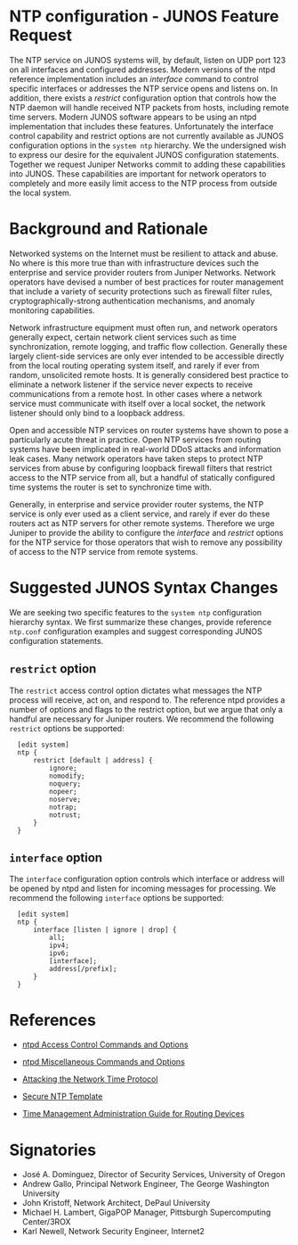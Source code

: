 NTP configuration - JUNOS Feature Request
=========================================

The NTP service on JUNOS systems will, by default, listen on UDP port
123 on all interfaces and configured addresses.  Modern versions of the
ntpd reference implementation includes an *interface* command to control
specific interfaces or addresses the NTP service opens and listens on.
In addition, there exists a *restrict* configuration option that
controls how the NTP daemon will handle received NTP packets from hosts,
including remote time servers.  Modern JUNOS software appears to be
using an ntpd implementation that includes these features.
Unfortunately the interface control capability and restrict options are
not currently available as JUNOS configuration options in the `system
ntp` hierarchy.  We the undersigned wish to express our desire for the
equivalent JUNOS configuration statements.  Together we request Juniper
Networks commit to adding these capabilities into JUNOS.  These
capabilities are important for network operators to completely and more
easily limit access to the NTP process from outside the local system.


Background and Rationale
========================

Networked systems on the Internet must be resilient to attack and abuse.
No where is this more true than with infrastructure devices such the
enterprise and service provider routers from Juniper Networks.  Network
operators have devised a number of best practices for router management
that include a variety of security protections such as firewall filter
rules, cryptographically-strong authentication mechanisms, and anomaly
monitoring capabilities.

Network infrastructure equipment must often run, and network operators
generally expect, certain network client services such as time
synchronization, remote logging, and traffic flow collection.  Generally
these largely client-side services are only ever intended to be
accessible directly from the local routing operating system itself, and
rarely if ever from  random, unsolicited remote hosts.  It is generally
considered best practice to eliminate a network listener if the service
never expects to receive communications from a remote host.  In other
cases where a network service must communicate with itself over a local
socket, the network listener should only bind to a loopback address.

Open and accessible NTP services on router systems have shown to pose a
particularly acute threat in practice.  Open NTP services from routing
systems have been implicated in real-world DDoS attacks and information
leak cases.  Many network operators have taken steps to protect
NTP services from abuse by configuring loopback firewall filters that
restrict access to the NTP service from all, but a handful of statically
configured time systems the router is set to synchronize time with.

Generally, in enterprise and service provider router systems, the NTP
service is only ever used as a client service, and rarely if ever do
these routers act as NTP servers for other remote systems.  Therefore we
urge Juniper to provide the ability to configure the *interface* and
*restrict* options for the NTP service for those operators that wish to
remove any possibility of access to the NTP service from remote systems.


Suggested JUNOS Syntax Changes
==============================

We are seeking two specific features to the `system ntp` configuration
hierarchy syntax.  We first summarize these changes, provide reference
`ntp.conf` configuration examples and suggest corresponding JUNOS
configuration statements.


`restrict` option
-----------------

The `restrict` access control option dictates what messages the NTP
process will receive, act on, and respond to.  The reference ntpd
provides a number of options and flags to the restrict option, but we
argue that only a handful are necessary for Juniper routers.  We
recommend the following `restrict` options be supported:

```
  [edit system]
  ntp {
      restrict [default | address] {
          ignore;
          nomodify;
          noquery;
          nopeer;
          noserve;
          notrap;
          notrust;
      }
  }
```


`interface` option
------------------

The `interface` configuration option controls which interface or address
will be opened by ntpd and listen for incoming messages for processing.
We recommend the following `interface` options be supported:

```
  [edit system]
  ntp {
      interface [listen | ignore | drop] {
          all;
          ipv4;
          ipv6;
          [interface];
          address[/prefix];
      }
  }
```

 
References
==========

 * [ntpd Access Control Commands and
   Options](https://www.eecis.udel.edu/~mills/ntp/html/accopt.html)

 * [ntpd Miscellaneous Commands and
   Options](https://www.eecis.udel.edu/~mills/ntp/html/miscopt.html)

 * [Attacking the Network Time
   Protocol](https://www.cs.bu.edu/~goldbe/NTPattack.html)

 * [Secure NTP
   Template](http://www.team-cymru.org/secure-ntp-template.html)

 * [Time Management Administration Guide for Routing
   Devices](http://www.juniper.net/documentation/en_US/junos/information-products/pathway-pages/system-basics/time-management.htm)


Signatories
===========

 * José A. Domínguez, Director of Security Services, University of Oregon
 * Andrew Gallo, Principal Network Engineer, The George Washington University
 * John Kristoff, Network Architect, DePaul University
 * Michael H. Lambert, GigaPOP Manager, Pittsburgh Supercomputing Center/3ROX
 * Karl Newell, Network Security Engineer, Internet2
